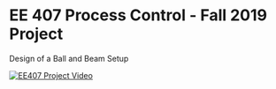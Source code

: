 # EE 407 Process Control - Fall 2019 Project
Design of a Ball and Beam Setup


[![EE407 Project Video](http://img.youtube.com/vi/dt7hm5Ak81E/0.jpg)](https://www.youtube.com/watch?v=AMr11Br_VgM "Ball and Beam System")
